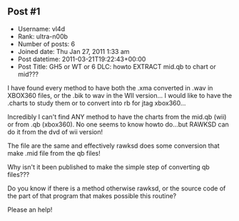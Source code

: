 ## Post #1
- Username: vl4d
- Rank: ultra-n00b
- Number of posts: 6
- Joined date: Thu Jan 27, 2011 1:33 am
- Post datetime: 2011-03-21T19:22:43+00:00
- Post Title: GH5 or WT or 6 DLC: howto EXTRACT mid.qb to chart or mid???

I have found every method to have both the .xma converted in .wav in XBOX360 files, or the .bik to wav in the WII version...
I would like to have the .charts to study them or to convert into rb for jtag xbox360...

Incredibly I can't find ANY method to have the charts from the mid.qb (wii) or from .qb (xbox360).
No one seems to know howto do...but RAWKSD can do it from the dvd of wii version!

The file are the same and effectively rawksd does some conversion that make .mid file from the qb files!

Why isn't it been published to make the simple step of converting qb files???

Do you know if there is a method otherwise rawksd, or the source code of the part of that program that makes possible this routine?

Please an help!

